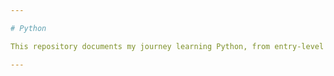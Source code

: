 ```yaml
---

# Python

This repository documents my journey learning Python, from entry-level to advanced concepts. It also includes solutions to competitive programming problems I’ve solved on LeetCode, HackerRank, and Codeforces.

---
```


